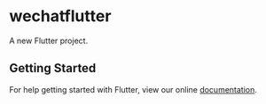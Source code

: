 # wechatflutter

A new Flutter project.

## Getting Started

For help getting started with Flutter, view our online
[documentation](https://flutter.io/).
